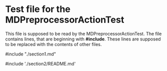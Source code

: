 # Test file for the MDPreprocessorActionTest

This file is supposed to be read by the MDPreprocessorActionTest.
The file contains lines, that are beginning with **#include**.
These lines are supposed to be replaced with the contents of other files.

#include "./section1.md"

#include './section2/README.md'
